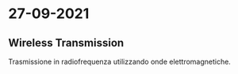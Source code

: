 # 27-09-2021

## Wireless Transmission

Trasmissione in radiofrequenza utilizzando onde elettromagnetiche.





